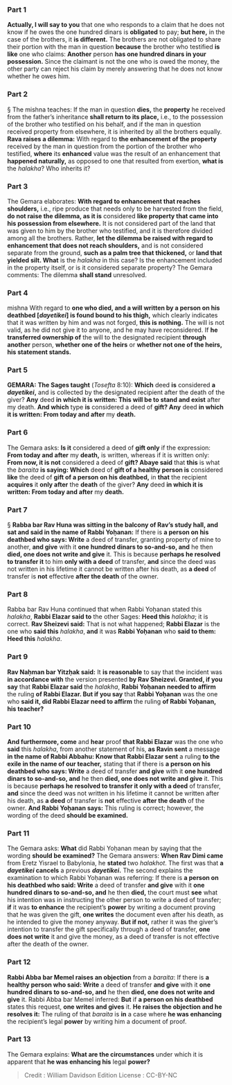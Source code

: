 
### Part 1
<b>Actually, I will say to you</b> that one who responds to a claim that he does not know if he owes the one hundred dinars is <b>obligated</b> to pay; <b>but here,</b> in the case of the brothers, it <b>is different.</b> The brothers are not obligated to share their portion with the man in question <b>because</b> the brother who testified <b>is like</b> one who claims: <b>Another</b> person <b>has one hundred dinars in your possession.</b> Since the claimant is not the one who is owed the money, the other party can reject his claim by merely answering that he does not know whether he owes him.

### Part 2
§ The mishna teaches: If the man in question <b>dies,</b> the <b>property</b> he received from the father’s inheritance <b>shall return to its place,</b> i.e., to the possession of the brother who testified on his behalf, and if the man in question received property from elsewhere, it is inherited by all the brothers equally. <b>Rava raises a dilemma:</b> With regard to <b>the enhancement of the property</b> received by the man in question from the portion of the brother who testified, <b>where</b> its <b>enhanced</b> value was the result of an enhancement that <b>happened naturally,</b> as opposed to one that resulted from exertion, <b>what is</b> the <i>halakha</i>? Who inherits it?

### Part 3
The Gemara elaborates: <b>With regard to enhancement that reaches shoulders,</b> i.e., ripe produce that needs only to be harvested from the field, <b>do not raise the dilemma, as it is</b> considered <b>like property that came into his possession from elsewhere.</b> It is not considered part of the land that was given to him by the brother who testified, and it is therefore divided among all the brothers. Rather, <b>let the dilemma be raised with regard to enhancement that does not reach shoulders,</b> and is not considered separate from the ground, <b>such as a palm tree that thickened,</b> or <b>land that yielded silt. What</b> is the <i>halakha</i> in this case? Is the enhancement included in the property itself, or is it considered separate property? The Gemara comments: The dilemma <b>shall stand</b> unresolved.

### Part 4
mishna With regard to <b>one who died, and a will written by a person on his deathbed [<i>dayetikei</i>] is found bound to his thigh,</b> which clearly indicates that it was written by him and was not forged, <b>this is nothing.</b> The will is not valid, as he did not give it to anyone, and he may have reconsidered. If <b>he transferred ownership of</b> the will to the designated recipient <b>through another</b> person, <b>whether one of the heirs</b> or <b>whether not one of the heirs, his statement stands.</b>

### Part 5
<strong>GEMARA:</strong> <b>The Sages taught</b> (<i>Tosefta</i> 8:10): <b>Which</b> deed <b>is</b> considered <b>a <i>dayetikei</i>,</b> and is collected by the designated recipient after the death of the giver? <b>Any</b> deed <b>in which it is written: This will be to stand and exist</b> after my death. <b>And which</b> type <b>is</b> considered a deed of <b>gift? Any</b> deed <b>in which it is written: From today and after</b> my <b>death.</b>

### Part 6
The Gemara asks: <b>Is it</b> considered a deed of <b>gift only</b> if the expression: <b>From today and after</b> my <b>death,</b> is written, whereas if it is written only: <b>From now, it is not</b> considered a deed of <b>gift? Abaye said</b> that <b>this</b> is what the <i>baraita</i> <b>is saying: Which</b> deed of <b>gift of a healthy person is</b> considered <b>like</b> the deed of <b>gift of a person on his deathbed,</b> in <b>that</b> the recipient <b>acquires</b> it <b>only after</b> the <b>death</b> of the giver? <b>Any</b> deed <b>in which it is written: From today and after</b> my <b>death.</b>

### Part 7
§ <b>Rabba bar Rav Huna was sitting in the balcony of Rav’s study hall, and sat and said in the name of Rabbi Yoḥanan:</b> If there is <b>a person on his deathbed who says: Write</b> a deed of transfer, granting property of mine to another, <b>and give</b> with it <b>one hundred dinars to so-and-so, and</b> he then <b>died, one does not write and give</b> it. This is because <b>perhaps he resolved to transfer it</b> to him <b>only with a deed</b> of transfer, <b>and</b> since the deed was not written in his lifetime it cannot be written after his death, as <b>a deed</b> of transfer is <b>not</b> effective <b>after the death</b> of the owner.

### Part 8
Rabba bar Rav Huna continued that when Rabbi Yoḥanan stated this <i>halakha</i>, <b>Rabbi Elazar said to</b> the other Sages: <b>Heed this</b> <i>halakha</i>; it is correct. <b>Rav Sheizevi said:</b> That is not what happened; <b>Rabbi Elazar</b> is the one who <b>said this</b> <i>halakha</i>, <b>and</b> it was <b>Rabbi Yoḥanan</b> who <b>said to them: Heed this</b> <i>halakha</i>.

### Part 9
<b>Rav Naḥman bar Yitzḥak said:</b> It <b>is reasonable</b> to say that the incident was <b>in accordance with</b> the version presented <b>by Rav Sheizevi. Granted, if you say</b> that <b>Rabbi Elazar said</b> the <i>halakha</i>, <b>Rabbi Yoḥanan needed to affirm</b> the ruling <b>of Rabbi Elazar. But if you say</b> that <b>Rabbi Yoḥanan</b> was the one who <b>said it, did Rabbi Elazar need to affirm</b> the ruling <b>of Rabbi Yoḥanan, his teacher?</b>

### Part 10
<b>And furthermore, come</b> and <b>hear</b> proof <b>that Rabbi Elazar</b> was the one who <b>said</b> this <i>halakha</i>, from another statement of his, <b>as Ravin sent</b> a message <b>in the name of Rabbi Abbahu: Know that Rabbi Elazar sent</b> a ruling <b>to the exile in the name of our teacher,</b> stating that if there is <b>a person on his deathbed who says: Write</b> a deed of transfer <b>and give</b> with it <b>one hundred dinars to so-and-so, and</b> he then <b>died, one does not write and give</b> it. This is because <b>perhaps he resolved to transfer it only with a deed</b> of transfer, <b>and</b> since the deed was not written in his lifetime it cannot be written after his death, as <b>a deed</b> of transfer is <b>not</b> effective <b>after the death</b> of the owner. <b>And Rabbi Yoḥanan says:</b> This ruling is correct; however, the wording of the deed <b>should be examined.</b>

### Part 11
The Gemara asks: <b>What</b> did Rabbi Yoḥanan mean by saying that the wording <b>should be examined?</b> The Gemara answers: <b>When Rav Dimi came</b> from Eretz Yisrael to Babylonia, he <b>stated</b> two <i>halakhot</i>. The first was that <b>a <i>dayetikei</i> cancels</b> a previous <b><i>dayetikei</i>.</b> The second explains the examination to which Rabbi Yoḥanan was referring: If there is <b>a person on his deathbed who said: Write</b> a deed of transfer <b>and give</b> with it <b>one hundred dinars to so-and-so, and</b> he then <b>died,</b> the court must <b>see</b> what his intention was in instructing the other person to write a deed of transfer; <b>if</b> it was <b>to enhance</b> the recipient’s <b>power</b> by writing a document proving that he was given the gift, <b>one writes</b> the document even after his death, as he intended to give the money anyway. <b>But if not,</b> rather it was the giver’s intention to transfer the gift specifically through a deed of transfer, <b>one does not write</b> it and give the money, as a deed of transfer is not effective after the death of the owner.

### Part 12
<b>Rabbi Abba bar Memel raises an objection</b> from a <i>baraita</i>: If there is <b>a healthy person who said: Write</b> a deed of transfer <b>and give</b> with it <b>one hundred dinars to so-and-so, and</b> he then <b>died, one does not write and give</b> it. Rabbi Abba bar Memel inferred: <b>But</b> if <b>a person on his deathbed</b> states this request, <b>one writes and gives</b> it. <b>He raises the objection and he resolves it:</b> The ruling of that <i>baraita</i> is <b>in</b> a case where <b>he was enhancing</b> the recipient’s legal <b>power</b> by writing him a document of proof.

### Part 13
The Gemara explains: <b>What are the circumstances</b> under which it is apparent that <b>he was enhancing his</b> legal <b>power?</b>

>Credit : William Davidson Edition
>License : CC-BY-NC